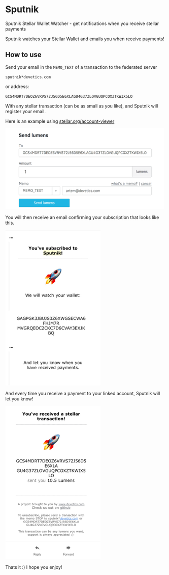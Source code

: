 # Sputnik
Sputnik Stellar Wallet Watcher - get notifications when you receive stellar payments

Sputnik watches your Stellar Wallet and emails you when receive payments!

## How to use

Send your email in the `MEMO_TEXT` of a transaction to the federated server 
```
sputnik*devetics.com
```

or address: 
```
GCS4MDRT7DEOZ6VRVS72J56D5E6XLAGU4G37ZLOVGUQPCOXZTKWIX5LO
```
With any stellar transaction (can be as small as you like), and Sputnik will register your email.  

Here is an example using [stellar.org/account-viewer](https://www.stellar.org/account-viewer)
 
<img src="https://raw.githubusercontent.com/artemlitch/sputnik/master/stellar-account-viewer.png" alt="" width="500" />

You will then receive an email confirming your subscription that looks like this.

<img src="https://raw.githubusercontent.com/artemlitch/sputnik/master/subscription.jpg" alt="" width="300" />

And every time you receive a payment to your linked account, Sputnik will let you know!

<img src="https://raw.githubusercontent.com/artemlitch/sputnik/master/stellar-receive.jpg" alt="" width="300" />

Thats it :) I hope you enjoy!

